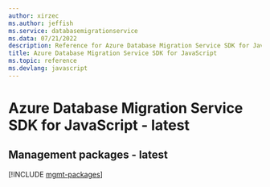 ```yaml
---
author: xirzec
ms.author: jeffish
ms.service: databasemigrationservice
ms.data: 07/21/2022
description: Reference for Azure Database Migration Service SDK for JavaScript
title: Azure Database Migration Service SDK for JavaScript
ms.topic: reference
ms.devlang: javascript
---
```

# Azure Database Migration Service SDK for JavaScript - latest

## Management packages - latest
[!INCLUDE [mgmt-packages](database-migration-service-mgmt-index.md)]